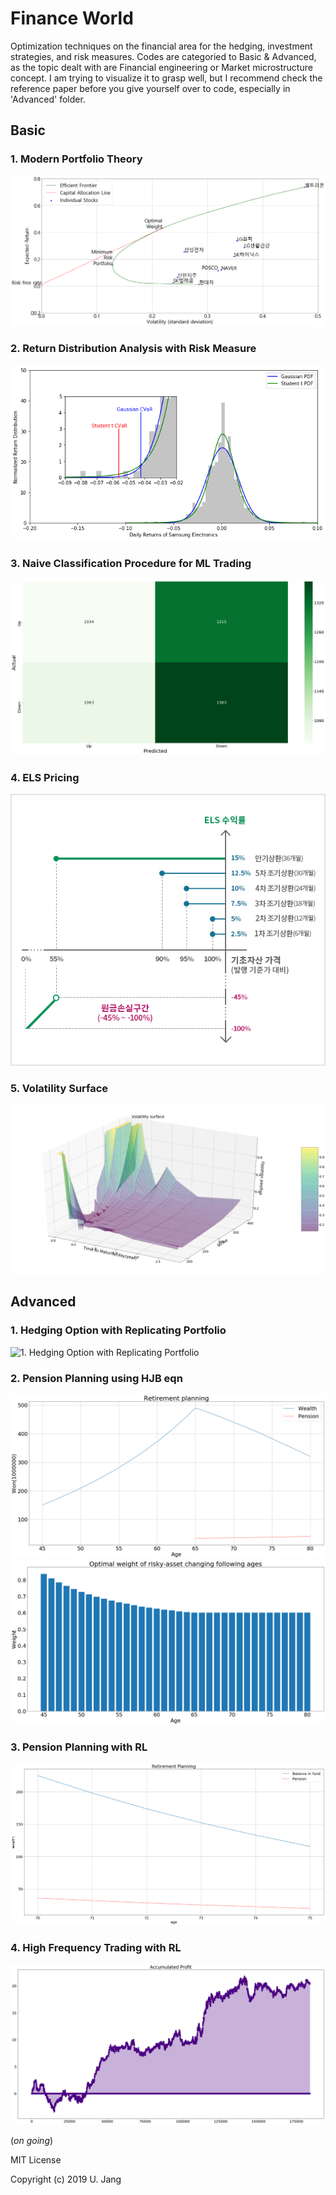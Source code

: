# Finance World
Optimization techniques on the financial area for the hedging, investment strategies, and risk measures.
Codes are categoried to Basic & Advanced, as the topic dealt with are Financial engineering or Market microstructure concept. I am trying to visualize it to grasp well, but I recommend check the reference paper before you give yourself over to code, especially in 'Advanced' folder.

## Basic
### 1. Modern Portfolio Theory
![MPT](./Basic/fig/1_MPT.png)
### 2. Return Distribution Analysis with Risk Measure
![2. Return Distribution Analysis with Risk Measure](./Basic/fig/2_Distribution_Analysis.png)
### 3. Naive Classification Procedure for ML Trading
![3. Naive Classification Procedure for ML Trading](./Basic/fig/3_Classification.png)
### 4. ELS Pricing
![4. ELS Pricing](./Basic/fig/4_ELS.jpg)
### 5. Volatility Surface
![5. Volatility Surface](./Basic/fig/5_Volsurface.png)

## Advanced

### 1. Hedging Option with Replicating Portfolio
![1. Hedging Option with Replicating Portfolio](./Advanced/fig/1_ReplicatingPF.gif)
### 2. Pension Planning using HJB eqn
![2. Pension Planning using HJB eqn](./Advanced/fig/2_PensionPlan1.png)
![2. Pension Planning using HJB eqn](./Advanced/fig/2_PensionPlan2.png)
### 3. Pension Planning with RL
![3. Pension Planning with RL](./Advanced/fig/3_PensionPlanRL.png)
### 4. High Frequency Trading with RL
![4. High Frequency Trading with RL](./Advanced/fig/4_HFT_RL.png)


(*on going*)

MIT License

Copyright (c) 2019 U. Jang
